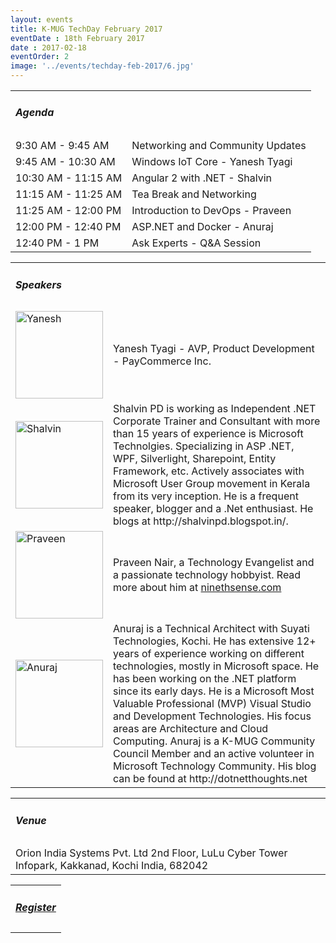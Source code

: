 ```yaml
---
layout: events
title: K-MUG TechDay February 2017
eventDate : 18th February 2017
date : 2017-02-18
eventOrder: 2
image: '../events/techday-feb-2017/6.jpg'
---
```

<div class="col-lg-10 col-lg-offset-1 text-center">
    <table class="table">
        <tr><td colspan="2"><h5>Agenda</h5></td></tr>
        <tr><td class="col-md-6">9:30 AM - 9:45 AM</td><td class="col-md-6">Networking and Community Updates</td></tr>
        <tr><td class="col-md-6">9:45 AM - 10:30 AM</td><td class="col-md-6">Windows IoT Core - Yanesh Tyagi</td></tr>
        <tr><td class="col-md-6">10:30 AM - 11:15 AM</td><td class="col-md-6">Angular 2 with .NET - Shalvin</td></tr>
        <tr><td class="col-md-6">11:15 AM - 11:25 AM</td><td class="col-md-6">Tea Break and Networking</td></tr>
        <tr><td class="col-md-6">11:25 AM - 12:00 PM</td><td class="col-md-6">Introduction to DevOps - Praveen</td></tr>
        <tr><td class="col-md-6">12:00 PM - 12:40 PM</td><td class="col-md-6">ASP.NET and Docker - Anuraj</td></tr>
        <tr><td class="col-md-6">12:40 PM - 1 PM</td><td class="col-md-6">Ask Experts - Q&amp;A Session</td></tr>
    </table>
    <table class="table">
        <tr><td colspan="2"><h5>Speakers</h5></td></tr>
        <tr><td class="col-md-3">
            <img src="../../img/people/yanesh.jpg" alt="Yanesh" style="width:140px; height:140px" class="img-thumbnail" />
        </td><td class="col-md-9 text-justify">Yanesh Tyagi - AVP, Product Development - PayCommerce Inc. </td></tr>
         <tr><td class="col-md-3">
            <img src="../../img/people/shalvin.jpg" alt="Shalvin" style="width:140px; height:140px" class="img-thumbnail" />
        </td><td class="col-md-9 text-justify">Shalvin PD is working as Independent .NET Corporate Trainer and Consultant with more than 15 years of experience is Microsoft Technolgies. Specializing in ASP .NET, WPF, Silverlight, Sharepoint, Entity Framework, etc. Actively associates with Microsoft User Group movement in Kerala from its very inception. He is a frequent speaker, blogger and a .Net enthusiast.  He blogs at http://shalvinpd.blogspot.in/.</td></tr>
        <tr><td class="col-md-3">
            <img src="../../img/people/praveen.jpg" alt="Praveen" style="width:140px; height:140px" class="img-thumbnail" />
        </td><td class="col-md-9 text-justify">Praveen Nair, a Technology Evangelist and a passionate technology hobbyist. Read more about him at <a href="http://www.ninethsense.com/" target="_blank">ninethsense.com</a> </td></tr>
        <tr><td class="col-md-3">
            <img src="../../img/people/anuraj.jpg" alt="Anuraj" style="width:140px; height:140px" class="img-thumbnail" />
        </td><td class="col-md-9 text-justify">Anuraj is a Technical Architect with Suyati Technologies, Kochi. He has extensive 12+ years of experience working on different technologies, mostly in Microsoft space. He has been working on the .NET platform since its early days. He is a Microsoft Most Valuable Professional (MVP) Visual Studio and Development Technologies. His focus areas are Architecture and Cloud Computing. Anuraj is a K-MUG Community Council Member and an active volunteer in Microsoft Technology Community. His blog can be found at http://dotnetthoughts.net</td></tr>
    </table>
    <table class="table">
        <tr><td colspan="2"><h5>Venue</h5></td></tr>
        <tr><td colspan="2">
        Orion India Systems Pvt. Ltd
        2nd Floor, LuLu Cyber Tower
        Infopark, Kakkanad, Kochi
        India, 682042
        </td></tr>
    </table>
    <table class="table">
        <tr><td colspan="2"><h5><a href="https://kmugtechdayfeb2017.eventbrite.com">Register</a></h5></td></tr>
    </table>
</div>

